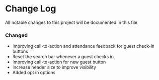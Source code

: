 # Change Log
All notable changes to this project will be documented in this file.

### Changed
- Improving call-to-action and attendance feedback for guest check-in buttons
- Reset the search bar whenever a guest checks in
- Improving call-to-action for new guest button
- Increase header size to improve visibility
- Added opt in options 

